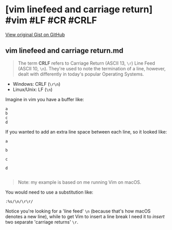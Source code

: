 # [vim linefeed and carriage return] #vim #LF #CR #CRLF

[View original Gist on GitHub](https://gist.github.com/Integralist/8a2aaf1d8b1706a10049c52c15d305f0)

## vim linefeed and carriage return.md

> The term **CRLF** refers to Carriage Return (ASCII 13, `\r`) Line Feed (ASCII 10, `\n`). They're used to note the termination of a line, however, dealt with differently in today's popular Operating Systems.

- Windows: CRLF (`\r\n`)
- Linux/Unix: LF (`\n`)

Imagine in vim you have a buffer like:

```
a
b
c
d
```

If you wanted to add an extra line space between each line, so it looked like:

```
a

b

c

d


```

> Note: my example is based on me running Vim on macOS.

You would need to use a substitution like:

```viml
:%s/\n/\r\r/
```

Notice you're looking for a 'line feed' `\n` (because that's how macOS denotes a new line), while to get Vim to insert a line break I need it to _insert_ two separate 'carriage returns' `\r`.

